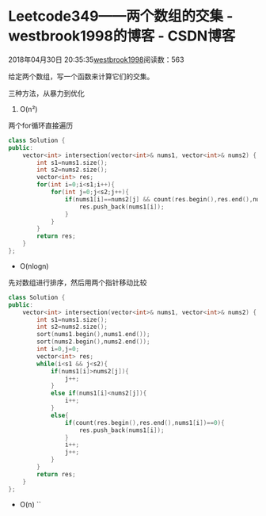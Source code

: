 # Leetcode349——两个数组的交集 - westbrook1998的博客 - CSDN博客





2018年04月30日 20:35:35[westbrook1998](https://me.csdn.net/westbrook1998)阅读数：563








> 
给定两个数组，写一个函数来计算它们的交集。


三种方法，从暴力到优化 

1. O(n²) 

两个for循环直接遍历
```cpp
class Solution {
public:
    vector<int> intersection(vector<int>& nums1, vector<int>& nums2) {
        int s1=nums1.size();
        int s2=nums2.size();
        vector<int> res;
        for(int i=0;i<s1;i++){
            for(int j=0;j<s2;j++){
                if(nums1[i]==nums2[j] && count(res.begin(),res.end(),nums1[i])==0 ){
                    res.push_back(nums1[i]);
                }
            }
        }
        return res;
    }
};
```
- O(nlogn) 

先对数组进行排序，然后用两个指针移动比较

```cpp
class Solution {
public:
    vector<int> intersection(vector<int>& nums1, vector<int>& nums2) {
        int s1=nums1.size();
        int s2=nums2.size();
        sort(nums1.begin(),nums1.end());
        sort(nums2.begin(),nums2.end());
        int i=0,j=0;
        vector<int> res;
        while(i<s1 && j<s2){
            if(nums1[i]>nums2[j]){
                j++;
            }
            else if(nums1[i]<nums2[j]){
                i++;
            }
            else{
                if(count(res.begin(),res.end(),nums1[i])==0){
                    res.push_back(nums1[i]);
                }
                i++;
                j++;
            }
        }
        return res;
    }
};
```
- O(n)
``



